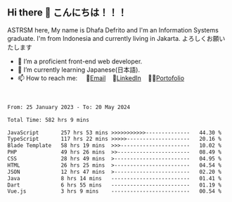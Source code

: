 ## Hi there 👋 こんにちは！！！
ASTRSM here, My name is Dhafa Defrito and I'm an Information Systems graduate. I'm from Indonesia and currently living in Jakarta. よろしくお願いたします

- 🔭 I’m a proficient front-end web developer.
- 🌱 I’m currently learning Japanese(日本語).
- 📫 How to reach me: &nbsp;&nbsp;&nbsp;&nbsp;📧[Email](ddefrito@gmail.com)&nbsp;&nbsp;&nbsp;&nbsp;💼[LinkedIn](https://www.linkedin.com/in/dhafa-defrita-rama-yudistira-9357a9229/)&nbsp;&nbsp;&nbsp;&nbsp;👨‍🎨[Portofolio](https://ddefrito.vercel.app/)
<br>
<!-- <p align="left">
<a href="https://github.com/ASTRSM">
  <img height="180em" src="https://github-readme-stats-eight-theta.vercel.app/api?username=ASTRSM&show_icons=true&theme=dracula&include_all_commits=true&count_private=true"/>
  <img height="180em" src="https://github-readme-stats-eight-theta.vercel.app/api/top-langs/?username=ASTRSM&layout=compact&langs_count=8&theme=dracula"/>
</a>
</p> -->

<!--START_SECTION:waka-->

```txt
From: 25 January 2023 - To: 20 May 2024

Total Time: 582 hrs 9 mins

JavaScript       257 hrs 53 mins >>>>>>>>>>>--------------   44.30 %
TypeScript       117 hrs 22 mins >>>>>--------------------   20.16 %
Blade Template   58 hrs 19 mins  >>>----------------------   10.02 %
PHP              49 hrs 26 mins  >>-----------------------   08.49 %
CSS              28 hrs 49 mins  >------------------------   04.95 %
HTML             26 hrs 25 mins  >------------------------   04.54 %
JSON             12 hrs 47 mins  >------------------------   02.20 %
Java             8 hrs 14 mins   -------------------------   01.41 %
Dart             6 hrs 55 mins   -------------------------   01.19 %
Vue.js           3 hrs 9 mins    -------------------------   00.54 %
```

<!--END_SECTION:waka-->
